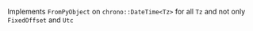 Implements `FromPyObject` on `chrono::DateTime<Tz>` for all `Tz` and not only `FixedOffset` and `Utc`